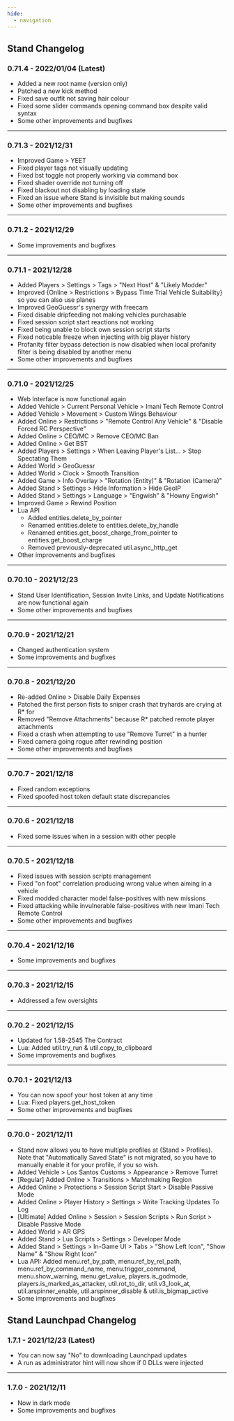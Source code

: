 ```yaml
---
hide:
  - navigation
---
```


## Stand Changelog

### **0.71.4** - 2022/01/04 (Latest)
- Added a new root name (version only)
- Patched a new kick method
- Fixed save outfit not saving hair colour
- Fixed some slider commands opening command box despite valid syntax
- Some other improvements and bugfixes

---

### **0.71.3** - 2021/12/31
- Improved Game > YEET
- Fixed player tags not visually updating
- Fixed bst toggle not properly working via command box
- Fixed shader override not turning off
- Fixed blackout not disabling by loading state
- Fixed an issue where Stand is invisible but making sounds
- Some other improvements and bugfixes

---

### **0.71.2** - 2021/12/29
- Some improvements and bugfixes

---

### **0.71.1** - 2021/12/28 
- Added Players > Settings > Tags > "Next Host" & "Likely Modder"
- Improved {Online > Restrictions > Bypass Time Trial Vehicle Suitability} so you can also use planes
- Improved GeoGuessr's synergy with freecam
- Fixed disable dripfeeding not making vehicles purchasable
- Fixed session script start reactions not working
- Fixed being unable to block own session script starts
- Fixed noticable freeze when injecting with big player history
- Profanity filter bypass detection is now disabled when local profanity filter is being disabled by another menu
- Some other improvements and bugfixes

---

### **0.71.0** - 2021/12/25
- Web Interface is now functional again
- Added Vehicle > Current Personal Vehicle > Imani Tech Remote Control
- Added Vehicle > Movement > Custom Wings Behaviour
- Added Online > Restrictions > "Remote Control Any Vehicle" & "Disable Forced RC Perspective"
- Added Online > CEO/MC > Remove CEO/MC Ban
- Added Online > Get BST
- Added Players > Settings > When Leaving Player's List... > Stop Spectating Them
- Added World > GeoGuessr
- Added World > Clock > Smooth Transition
- Added Game > Info Overlay > "Rotation (Entity)" & "Rotation (Camera)"
- Added Stand > Settings > Hide Information > Hide GeoIP
- Added Stand > Settings > Language > "Engwish" & "Howny Engwish"
- Improved Game > Rewind Position
- Lua API
    - Added entities.delete_by_pointer
    - Renamed entities.delete to entities.delete_by_handle
    - Renamed entities.get_boost_charge_from_pointer to entities.get_boost_charge
    - Removed previously-deprecated util.async_http_get
- Other improvements and bugfixes

---

### **0.70.10** - 2021/12/23
- Stand User Identification, Session Invite Links, and Update Notifications are now functional again
- Some other improvements and bugfixes

---

### **0.70.9** - 2021/12/21
- Changed authentication system
- Some improvements and bugfixes

---

### **0.70.8** - 2021/12/20
- Re-added Online > Disable Daily Expenses
- Patched the first person fists to sniper crash that tryhards are crying at R* for
- Removed "Remove Attachments" because R* patched remote player attachments
- Fixed a crash when attempting to use "Remove Turret" in a hunter
- Fixed camera going rogue after rewinding position
- Some other improvements and bugfixes

---

### **0.70.7** - 2021/12/18
- Fixed random exceptions
- Fixed spoofed host token default state discrepancies

---

### **0.70.6** - 2021/12/18
- Fixed some issues when in a session with other people

---

### **0.70.5** - 2021/12/18
- Fixed issues with session scripts management
- Fixed "on foot" correlation producing wrong value when aiming in a vehicle
- Fixed modded character model false-positives with new missions
- Fixed attacking while invulnerable false-positives with new Imani Tech Remote Control
- Some other improvements and bugfixes

---

### **0.70.4** - 2021/12/16
- Some improvements and bugfixes

---

### **0.70.3** - 2021/12/15
- Addressed a few oversights

---

### **0.70.2** - 2021/12/15
- Updated for 1.58-2545 The Contract
- Lua: Added util.try_run & util.copy_to_clipboard
- Some improvements and bugfixes

---

### **0.70.1** - 2021/12/13
- You can now spoof your host token at any time
- Lua: Fixed players.get_host_token
- Some other improvements and bugfixes

---

### **0.70.0** - 2021/12/11
- Stand now allows you to have multiple profiles at {Stand > Profiles}. Note that "Automatically Saved State" is not migrated, so you have to manually enable it for your profile, if you so wish.
- Added Vehicle > Los Santos Customs > Appearance > Remove Turret
- [Regular] Added Online > Transitions > Matchmaking Region
- Added Online > Protections > Session Script Start > Disable Passive Mode
- Added Online > Player History > Settings > Write Tracking Updates To Log
- [Ultimate] Added Online > Session > Session Scripts > Run Script > Disable Passive Mode
- Added World > AR GPS
- Added Stand > Lua Scripts > Settings > Developer Mode
- Added Stand > Settings > In-Game UI > Tabs > "Show Left Icon", "Show Name" & "Show Right Icon"
- Lua API: Added menu.ref_by_path, menu.ref_by_rel_path, menu.ref_by_command_name, menu.trigger_command, menu.show_warning, menu.get_value, players.is_godmode, players.is_marked_as_attacker, util.rot_to_dir, util.v3_look_at, util.arspinner_enable, util.arspinner_disable & util.is_bigmap_active
- Some improvements and bugfixes

## Stand Launchpad Changelog

### **1.7.1** - 2021/12/23 (Latest)
- You can now say "No" to downloading Launchpad updates
- A run as administrator hint will now show if 0 DLLs were injected

---

### **1.7.0** - 2021/12/11
- Now in dark mode
- Some improvements and bugfixes
